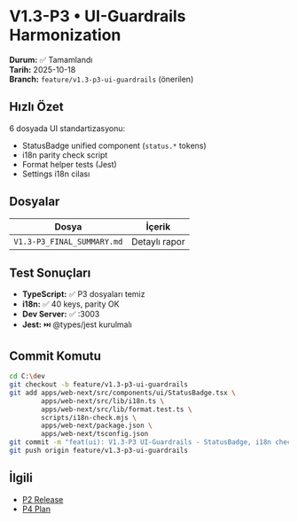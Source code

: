 # V1.3-P3 • UI-Guardrails Harmonization

**Durum:** ✅ Tamamlandı  
**Tarih:** 2025-10-18  
**Branch:** `feature/v1.3-p3-ui-guardrails` (önerilen)

## Hızlı Özet

6 dosyada UI standartizasyonu:
- StatusBadge unified component (`status.*` tokens)
- i18n parity check script
- Format helper tests (Jest)
- Settings i18n cilası

## Dosyalar

| Dosya | İçerik |
|-------|--------|
| `V1.3-P3_FINAL_SUMMARY.md` | Detaylı rapor |

## Test Sonuçları

- **TypeScript:** ✅ P3 dosyaları temiz
- **i18n:** ✅ 40 keys, parity OK
- **Dev Server:** ✅ :3003
- **Jest:** ⏭️ @types/jest kurulmalı

## Commit Komutu

```bash
cd C:\dev
git checkout -b feature/v1.3-p3-ui-guardrails
git add apps/web-next/src/components/ui/StatusBadge.tsx \
        apps/web-next/src/lib/i18n.ts \
        apps/web-next/src/lib/format.test.ts \
        scripts/i18n-check.mjs \
        apps/web-next/package.json \
        apps/web-next/tsconfig.json
git commit -m "feat(ui): V1.3-P3 UI-Guardrails - StatusBadge, i18n check, format tests"
git push origin feature/v1.3-p3-ui-guardrails
```

## İlgili

- [P2 Release](../v1.3-p2/README.md)
- [P4 Plan](../V1.3-P4_PLAN.md)
